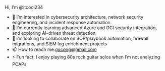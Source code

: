 Hi, I’m @itcool234  
- 👀 I’m interested in cybersecurity architecture, network security engineering, and incident response automation  
- 🌱 I’m currently learning advanced Azure and OCI security integration, and exploring AI-driven threat detection  
- 💞️ I’m looking to collaborate on SOP/playbook automation, firewall migrations, and SIEM log enrichment projects  
- 📫 How to reach me:gocong@gmail.com  
- ⚡ Fun fact: I enjoy playing 80s rock guitar solos when I’m not analyzing PCAPs


<!---
itcool234/itcool234 is a ✨ special ✨ repository because its `README.md` (this file) appears on your GitHub profile.
You can click the Preview link to take a look at your changes.
--->
